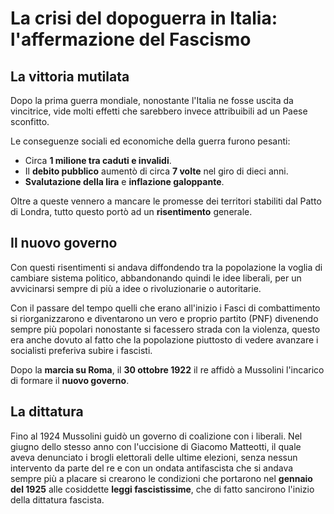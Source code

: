 # La crisi del dopoguerra in Italia: l'affermazione del Fascismo

## La vittoria mutilata

Dopo la prima guerra mondiale, nonostante l'Italia ne fosse uscita da
vincitrice, vide molti effetti che sarebbero invece attribuibili ad un Paese
sconfitto.

Le conseguenze sociali ed economiche della guerra furono pesanti:
- Circa **1 milione tra caduti e invalidi**.
- Il **debito pubblico** aumentò di circa **7 volte** nel giro di dieci anni.
- **Svalutazione della lira** e **inflazione galoppante**.

Oltre a queste vennero a mancare le promesse dei territori stabiliti dal Patto
di Londra, tutto questo portò ad un **risentimento** generale.

## Il nuovo governo

Con questi risentimenti si andava diffondendo tra la popolazione la voglia di
cambiare sistema politico, abbandonando quindi le idee liberali, per un
avvicinarsi sempre di più a idee o rivoluzionarie o autoritarie.

Con il passare del tempo quelli che erano all'inizio i Fasci di combattimento si
riorganizzarono e diventarono un vero e proprio partito (PNF) divenendo sempre
più popolari nonostante si facessero strada con la violenza, questo era anche
dovuto al fatto che la popolazione piuttosto di vedere avanzare i socialisti
preferiva subire i fascisti.

Dopo la **marcia su Roma**, il **30 ottobre 1922** il re affidò a Mussolini
l'incarico di formare il **nuovo governo**.

## La dittatura

Fino al 1924 Mussolini guidò un governo di coalizione con i liberali. Nel giugno
dello stesso anno con l'uccisione di Giacomo Matteotti, il quale aveva
denunciato i brogli elettorali delle ultime elezioni, senza nessun intervento
da parte del re e con un ondata antifascista che si andava sempre più a placare
si crearono le condizioni che portarono nel **gennaio del 1925** alle cosiddette
**leggi fascistissime**, che di fatto sancirono l'inizio della dittatura
fascista.
